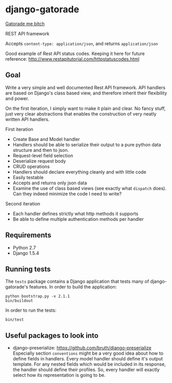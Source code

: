 # django-gatorade

[Gatorade me bitch](http://www.youtube.com/watch?v=wNvk4DD1fCU)

REST API framework

Accepts ``content-type: application/json``, and returns ``application/json``

Good example of Rest API status codes. Keeping it here for future reference:
http://www.restapitutorial.com/httpstatuscodes.html

## Goal

Write a very simple and well documented Rest API framework. API handlers are
based on Django's class based view, and therefore inherit their flexibility and
power.

On the first
iteration, I simply want to make it plain and clear. No fancy stuff, just very
clear abstractions that enables the construction of very neatly written API
handlers.

First iteration
* Create Base and Model handler
* Handlers should be able to serialize their output to a pure python data
  structure and then to json. 
* Request-level field selection
* Deserialize request body
* CRUD operations
* Handlers should declare everything cleanly and with little code
* Easily testable
* Accepts and returns only json data
* Examine the use of class based views (see exactly what ``dispatch`` does). 
  Can they indeed minimize the code I need to write?

Second iteration
* Each handler defines strictly what http methods it supports
* Be able to define multiple authentication methods per handler

## Requirements

* Python 2.7
* Django 1.5.4

## Running tests

The ``tests`` package contains a Django application that tests many of django-gatorade's features. 
In order to build the application:

	python bootstrap.py -v 2.1.1
	bin/buildout

In order to run the tests:

	bin/test

## Useful packages to look into
* django-preserialize: https://github.com/bruth/django-preserialize
Especially section ``conventions`` might be a very good idea about how to
define fields in handlers.
Every model handler should define it's output template. For any nested fields
which would be included in its response, the handler should define their
profiles.
So, every handler will exactly select how its representation is going to be.



